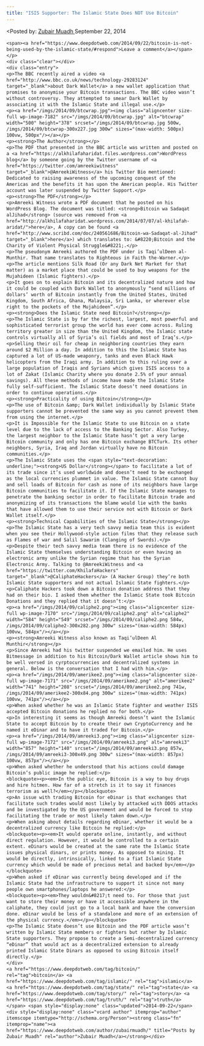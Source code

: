 ```yaml
---
title: "ISIS Supporter: The Islamic State Does NOT Use Bitcoin"
---
```


<article class="post-listing post-7166 post type-post status-publish format-standard has-post-thumbnail hentry  tag-bitcoin tag-islamic tag-state tag-story tag-truth">
<<span>Posted by: <a href="https://www.deepdotweb.com/author/zubairmuadh/" title="">Zubair Muadh </a></span>
    <span>September 22, 2014</span>
    
    <span><a href="https://www.deepdotweb.com/2014/09/22/bitcoin-is-not-being-used-by-the-islamic-state/#respond">Leave a comment</a></span>
    </p>
    <div class="clear"></div>
    <div class="entry">
    <p>The BBC recently aired a video <a href="http://www.bbc.co.uk/news/technology-29283124" target="_blank">about Dark Wallet</a> a new wallet application that promises to anonymise your Bitcoin transactions. The BBC video wasn’t without controversy. They attempted to smear Dark Wallet by associating it with the Islamic State and illegal use.</p>
    <p><a href="/imgs/2014/09/btcwrap.jpg"><img class="aligncenter size-full wp-image-7182" src="/imgs/2014/09/btcwrap.jpg" alt="btcwrap" width="500" height="378" srcset="/imgs/2014/09/btcwrap.jpg 500w, /imgs/2014/09/btcwrap-300x227.jpg 300w" sizes="(max-width: 500px) 100vw, 500px"/></a></p>
    <p><strong>The Author</strong></p>
    <p>The PDF that presented in the BBC article was written and posted on a <a href="https://alkhilafaharidat.files.wordpress.com">WordPress blog</a> by someone going by the Twitter username of <a href="https://twitter.com/amreekiwitness" target="_blank">@AmreekiWitness</a> his Twitter Bio mentioned: Dedicated to raising awareness of the upcoming conquest of the Americas and the benefits it has upon the American people. His Twitter account was later suspended by Twitter Support.</p>
    <p><strong>The PDF</strong></p>
    <p>Amreeki Witness wrote a PDF document that he posted on his WordPress Blog. The document was titled: <strong>Bitcoin wa Sadaqat al­Jihad</strong> (source was removed from <a href="http://alkhilafaharidat.wordpress.com/2014/07/07/al-khilafah-aridat/">here</a>, A copy can be found <a href="http://www.scribd.com/doc/240561686/Bitcoin-wa-Sadaqat-al-Jihad" target="_blank">here</a>) which translates to: &#8220;Bitcoin and the Charity of Violent Physical Struggle&#8221;.</p>
    <p>The pseudonym Amreeki authored the PDF under is Taqi’ul­Deen al­Munthir. That name translates to Righteous in Faith the-Warner.</p>
    <p>The article mentions Silk Road (Or any Dark Net Market for that matter) as a market place that could be used to buy weapons for the Mujahideen (Islamic fighters).</p>
    <p>It goes on to explain Bitcoin and its decentralized nature and how it could be coupled with Dark Wallet to anonymously “send millions of dollars’ worth of Bitcoin instantly from the United States, United Kingdom, South Africa, Ghana, Malaysia, Sri Lanka, or wherever else right to the pockets of the Mujahideen”.</p>
    <p><strong>Does the Islamic State need Bitcoin?</strong></p>
    <p>The Islamic State is by far the richest, largest, most powerful and sophisticated terrorist group the world has ever come across. Ruling territory greater in size than the United Kingdom, the Islamic state controls virtually all of Syria’s oil fields and most of Iraq’s.</p>
    <p>Selling their oil for cheap in neighboring countries they earn around $2 Million a day. In addition to this the Islamic State has captured a lot of US-made weaponry, tanks and even Black Hawk helicopters from the Iraqi army. In addition to this ruling over a large population of Iraqis and Syrians which gives ISIS access to a lot of Zakat (Islamic Charity where you donate 2.5% of your annual savings). All these methods of income have made the Islamic State fully self-sufficient. The Islamic State doesn’t need donations in order to continue operations.</p>
    <p><strong>Practicality of using Bitcoin</strong></p>
    <p>The use of Bitcoin &amp; Dark Wallet individually by Islamic State supporters cannot be prevented the same way as you cannot prevent them from using the internet.</p>
    <p>It is Impossible for the Islamic State to use Bitcoin on a state level due to the lack of access to the Banking Sector. Also Turkey, the largest neighbor to the Islamic State hasn’t got a very large Bitcoin community and only has one Bitcoin exchange BTCTurk. Its other neighbors, Syria, Iraq and Jordan virtually have no Bitcoin communities.</p>
    <p>The Islamic State uses the <span style="text-decoration: underline;"><strong>US Dollar</strong></span> to facilitate a lot of its trade since it’s used worldwide and doesn’t need to be exchanged as the local currencies plummet in value. The Islamic State cannot buy and sell loads of Bitcoin for cash as none of its neighbors have large Bitcoin communities to facilitate it. If the Islamic State manages to penetrate the banking sector in order to facilitate Bitcoin trade and anonymizing of its transactions the blame would lie with the banks that have allowed them to use their service not with Bitcoin or Dark Wallet itself.</p>
    <p><strong>Technical Capabilities of the Islamic State</strong></p>
    <p>The Islamic State has a very tech savvy media team this is evident when you see their Hollywood-style action films that they release such as Flames of war and Salil Sawarim (Clanging of Swords).</p>
    <p>Despite their tech savvy media team there is no evidence of the Islamic State themselves understanding Bitcoin or even having an electronic army unlike the Syrian regime that has the Syrian Electronic Army. Talking to @AmreekiWitness and <a href="https://twitter.com/KhilafaHackers" target="_blank">@CaliphateHackers</a> (A Hacker Group) they’re both Islamic State supporters and not actual Islamic State fighters.</p>
    <p>Caliphate Hackers took down a Bitcoin donation address that they had on their bio. I asked them whether the Islamic State took Bitcoin Donations and they replied that it doesn’t:</p>
    <p><a href="/imgs/2014/09/caliphe2.png"><img class="aligncenter size-full wp-image-7170" src="/imgs/2014/09/caliphe2.png" alt="caliphe2" width="584" height="549" srcset="/imgs/2014/09/caliphe2.png 584w, /imgs/2014/09/caliphe2-300x282.png 300w" sizes="(max-width: 584px) 100vw, 584px"/></a></p>
    <p><strong>Amreeki Witness also known as Taqi’ulDeen Al Munthir</strong></p>
    <p>Since Amreeki had his twitter suspended we emailed him. He uses Bitmessage in addition to his Bitcoin/Dark Wallet article shows him to be well versed in cyrptocurrencies and decentralized systems in general. Below is the conversation that I had with him.</p>
    <p><a href="/imgs/2014/09/amerikee2.png"><img class="aligncenter size-full wp-image-7171" src="/imgs/2014/09/amerikee2.png" alt="amerikee2" width="741" height="208" srcset="/imgs/2014/09/amerikee2.png 741w, /imgs/2014/09/amerikee2-300x84.png 300w" sizes="(max-width: 741px) 100vw, 741px"/></a></p>
    <p>When asked whether he was an Islamic State fighter and weather ISIS accepted Bitcoin donations he replied no for both.</p>
    <p>In interesting it seems as though Amreeki doesn’t want the Islamic State to accept Bitcoin by to create their own CryptoCurrency and he named it eDinar and to have it traded for Bitcoin.</p>
    <p><a href="/imgs/2014/09/amreeki3.png"><img class="aligncenter size-full wp-image-7172" src="/imgs/2014/09/amreeki3.png" alt="amreeki3" width="857" height="140" srcset="/imgs/2014/09/amreeki3.png 857w, /imgs/2014/09/amreeki3-300x49.png 300w" sizes="(max-width: 857px) 100vw, 857px"/></a></p>
    <p>When asked whether he understood that his actions could damage Bitcoin’s public image he replied:</p>
    <blockquote><p><em>In the public eye, Bitcoin is a way to buy drugs and hire hitmen. How far of a stretch is it to say it finances terrorism as well?</em></p></blockquote>
    <p>An issue with trading Bitcoin for eDinar is that exchanges that facilitate such trades would most likely by attacked with DDOS attacks and be investigated by the US government and would be forced to stop facilitating the trade or most likely taken down.</p>
    <p>When asking about details regarding eDinar, whether it would be a decentralized currency like Bitcoin he replied:</p>
    <blockquote><p><em>It would operate online, instantly, and without direct regulation. However, it would be controlled to a certain extent. eDinars would be created at the same rate the Islamic State issues physical dinars, or prints money. As opposed to mining. It would be directly, intrinsically, linked to a fiat Islamic State currency which would be made of precious metal and backed by</em></p></blockquote>
    <p>When asked if eDinar was currently being developed and if the Islamic State had the infrastructure to support it since not many people own smartphones/laptops he answered:</p>
    <blockquote><p><em>They wouldn&#8217;t need to. For those that just want to store their money or have it accessible anywhere in the caliphate, they could just go to a local bank and have the conversion done. eDinar would be less of a standalone and more of an extension of the physical currency.</em></p></blockquote>
    <p>The Islamic State doesn’t use Bitcoin and the PDF article wasn’t written by Islamic State members or fighters but rather by Islamic State supporters. They propose to create a Semi-decentralized currency “eDinar” that would act as a decentralized extension to already printed Islamic State Dinars as opposed to using Bitcoin itself directly.</p>
    </div>
    <a href="https://www.deepdotweb.com/tag/bitcoin/" rel="tag">bitcoin</a> <a href="https://www.deepdotweb.com/tag/islamic/" rel="tag">islamic</a> <a href="https://www.deepdotweb.com/tag/state/" rel="tag">state</a> <a href="https://www.deepdotweb.com/tag/story/" rel="tag">story</a> <a href="https://www.deepdotweb.com/tag/truth/" rel="tag">truth</a></span> <span style="display:none" class="updated">2014-09-22</span>
    <div style="display:none" class="vcard author" itemprop="author" itemscope itemtype="http://schema.org/Person"><strong class="fn" itemprop="name"><a href="https://www.deepdotweb.com/author/zubairmuadh/" title="Posts by Zubair Muadh" rel="author">Zubair Muadh</a></strong></div>
    
